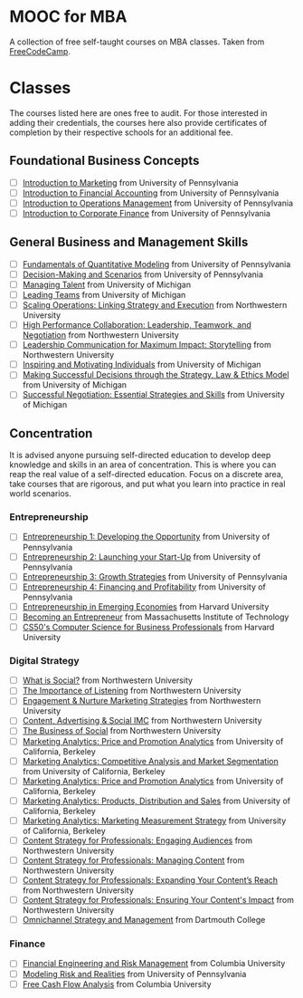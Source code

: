 # MOOC for MBA
A collection of free self-taught courses on MBA classes. Taken from [FreeCodeCamp](https://www.freecodecamp.org/news/how-to-make-a-mooc-mba-using-free-courses-from-top-10-business-schools-545113e506d9/).

# Classes

The courses listed here are ones free to audit. For those interested in adding their credentials, the courses here also provide certificates of completion by their respective schools for an additional fee.

## Foundational Business Concepts

- [ ] [Introduction to Marketing](https://www.coursera.org/learn/wharton-marketing?specialization=wharton-business-foundations) from University of Pennsylvania
- [ ] [Introduction to Financial Accounting](https://www.coursera.org/learn/wharton-accounting?specialization=wharton-business-foundations) from University of Pennsylvania
- [ ] [Introduction to Operations Management](https://www.coursera.org/learn/wharton-operations?specialization=wharton-business-foundations) from University of Pennsylvania
- [ ] [Introduction to Corporate Finance](https://www.coursera.org/learn/wharton-finance?) from University of Pennsylvania

## General Business and Management Skills

- [ ] [Fundamentals of Quantitative Modeling](https://www.coursera.org/learn/wharton-quantitative-modeling?irclickid=TG4zStQPQxyIT4czvXwrw2%3AEUkD0cxWfYSj3xw0&irgwc=1&utm_medium=partners&utm_source=impact&utm_campaign=259799&utm_content=b2c) from University of Pennsylvania
- [ ] [Decision-Making and Scenarios](https://www.coursera.org/learn/wharton-decision-making-scenarios?irclickid=TG4zStQPQxyIT4czvXwrw2%3AEUkD0cxXPYSj3xw0&irgwc=1&utm_medium=partners&utm_source=impact&utm_campaign=259799&utm_content=b2c) from University of Pennsylvania
- [ ] [Managing Talent](https://www.coursera.org/learn/managing-talent?irclickid=TG4zStQPQxyIT4czvXwrw2%3AEUkD0cxX%3AYSj3xw0&irgwc=1&utm_medium=partners&utm_source=impact&utm_campaign=259799&utm_content=b2c) from University of Michigan
- [ ] [Leading Teams](https://www.coursera.org/learn/leading-teams?irclickid=TG4zStQPQxyIT4czvXwrw2%3AEUkD0cxSWYSj3xw0&irgwc=1&utm_medium=partners&utm_source=impact&utm_campaign=259799&utm_content=b2c) from University of Michigan
- [ ] [Scaling Operations: Linking Strategy and Execution](https://www.coursera.org/learn/operations-strategy?irclickid=TG4zStQPQxyIT4czvXwrw2%3AEUkD0cxSHYSj3xw0&irgwc=1&utm_medium=partners&utm_source=impact&utm_campaign=259799&utm_content=b2c) from Northwestern University
- [ ] [High Performance Collaboration: Leadership, Teamwork, and Negotiation](https://www.coursera.org/learn/leadership-collaboration?irclickid=TG4zStQPQxyIT4czvXwrw2%3AEUkD0cxSPYSj3xw0&irgwc=1&utm_medium=partners&utm_source=impact&utm_campaign=259799&utm_content=b2c) from Northwestern University
- [ ] [Leadership Communication for Maximum Impact: Storytelling](https://www.coursera.org/learn/leadership-storytelling?irclickid=TG4zStQPQxyIT4czvXwrw2%3AEUkD0c20WYSj3xw0&irgwc=1&utm_medium=partners&utm_source=impact&utm_campaign=259799&utm_content=b2c) from Northwestern University
- [ ] [Inspiring and Motivating Individuals](https://www.coursera.org/learn/motivate-people-teams?irclickid=TG4zStQPQxyIT4czvXwrw2%3AEUkD0c20nYSj3xw0&irgwc=1&utm_medium=partners&utm_source=impact&utm_campaign=259799&utm_content=b2c) from University of Michigan
- [ ] [Making Successful Decisions through the Strategy, Law & Ethics Model](https://www.coursera.org/learn/strategy-law-ethics?irclickid=TG4zStQPQxyIT4czvXwrw2%3AEUkD0c20uYSj3xw0&irgwc=1&utm_medium=partners&utm_source=impact&utm_campaign=259799&utm_content=b2c) from University of Michigan
- [ ] [Successful Negotiation: Essential Strategies and Skills](https://www.coursera.org/learn/negotiation-skills?irclickid=TG4zStQPQxyIT4czvXwrw2%3AEUkD0c20PYSj3xw0&irgwc=1&utm_medium=partners&utm_source=impact&utm_campaign=259799&utm_content=b2c) from University of Michigan

## Concentration

It is advised anyone pursuing self-directed education to develop deep knowledge and skills in an area of concentration. This is where you can reap the real value of a self-directed education. Focus on a discrete area, take courses that are rigorous, and put what you learn into practice in real world scenarios.

### Entrepreneurship

- [ ] [Entrepreneurship 1: Developing the Opportunity](https://www.coursera.org/learn/wharton-entrepreneurship-opportunity?irclickid=w7fRP5VLdxyIWgm1QPRtbxHrUkDxUP34owiGTQ0&irgwc=1&utm_medium=partners&utm_source=impact&utm_campaign=259799&utm_content=b2c) from University of Pennsylvania
- [ ] [Entrepreneurship 2: Launching your Start-Up](https://www.coursera.org/learn/wharton-launching-startup?irclickid=w7fRP5VLdxyIWgm1QPRtbxHrUkDxUPywowiGTQ0&irgwc=1&utm_medium=partners&utm_source=impact&utm_campaign=259799&utm_content=b2c) from University of Pennsylvania
- [ ] [Entrepreneurship 3: Growth Strategies](https://www.coursera.org/learn/growth-strategy?irclickid=w7fRP5VLdxyIWgm1QPRtbxHrUkDxUPyQowiGTQ0&irgwc=1&utm_medium=partners&utm_source=impact&utm_campaign=259799&utm_content=b2c) from University of Pennsylvania
- [ ] [Entrepreneurship 4: Financing and Profitability](https://www.coursera.org/learn/wharton-entrepreneurship-financing-profitabilty?irclickid=w7fRP5VLdxyIWgm1QPRtbxHrUkDxUPygowiGTQ0&irgwc=1&utm_medium=partners&utm_source=impact&utm_campaign=259799&utm_content=b2c) from University of Pennsylvania
- [ ] [Entrepreneurship in Emerging Economies](https://www.edx.org/course/entrepreneurship-in-emerging-economies?source=aw&awc=6798_1653350775_776840c5a3f14516ab1a9321e6d7cab7&utm_source=aw&utm_medium=affiliate_partner&utm_content=text-link&utm_term=301045_https%3A%2F%2Fwww.class-central.com%2F) from Harvard University
- [ ] [Becoming an Entrepreneur](https://www.edx.org/course/becoming-an-entrepreneur?source=aw&awc=6798_1653350777_eebca3ce8a2e16bdb3644a2211d5e596&utm_source=aw&utm_medium=affiliate_partner&utm_content=text-link&utm_term=301045_https%3A%2F%2Fwww.class-central.com%2F) from Massachusetts Institute of Technology
- [ ] [CS50's Computer Science for Business Professionals](https://www.edx.org/course/cs50s-computer-science-for-business-professionals?source=aw&awc=6798_1653350781_3deb5eaa93fdad4d044074363f15124e&utm_source=aw&utm_medium=affiliate_partner&utm_content=text-link&utm_term=301045_https%3A%2F%2Fwww.class-central.com%2F) from Harvard University

### Digital Strategy

- [ ] [What is Social?](https://www.classcentral.com/course/what-is-social-4205?utm_source=fcc_medium&utm_medium=web&utm_campaign=mooc_mba_top_10_bschools) from Northwestern University
- [ ] [The Importance of Listening](https://www.classcentral.com/course/importance-of-listening-4213?utm_source=fcc_medium&utm_medium=web&utm_campaign=mooc_mba_top_10_bschools) from Northwestern University
- [ ] [Engagement & Nurture Marketing Strategies](https://www.classcentral.com/course/nurture-market-strategies-4331?utm_source=fcc_medium&utm_medium=web&utm_campaign=mooc_mba_top_10_bschools) from Northwestern University
- [ ] [Content, Advertising & Social IMC](https://www.classcentral.com/course/social-imc-4263?utm_source=fcc_medium&utm_medium=web&utm_campaign=mooc_mba_top_10_bschools) from Northwestern University
- [ ] [The Business of Social](https://www.classcentral.com/course/business-of-social-4262?utm_source=fcc_medium&utm_medium=web&utm_campaign=mooc_mba_top_10_bschools) from Northwestern University
- [ ] [Marketing Analytics: Price and Promotion Analytics](https://www.classcentral.com/course/edx-marketing-analytics-price-and-promotion-analytics-6355?utm_source=fcc_medium&utm_medium=web&utm_campaign=mooc_mba_top_10_bschools) from University of California, Berkeley
- [ ] [Marketing Analytics: Competitive Analysis and Market Segmentation](https://www.classcentral.com/course/edx-marketing-analytics-competitive-analysis-and-market-segmentation-6299?utm_source=fcc_medium&utm_medium=web&utm_campaign=mooc_mba_top_10_bschools) from University of California, Berkeley
- [ ] [Marketing Analytics: Price and Promotion Analytics](https://www.classcentral.com/course/edx-marketing-analytics-price-and-promotion-analytics-6355?utm_source=fcc_medium&utm_medium=web&utm_campaign=mooc_mba_top_10_bschools) from University of California, Berkeley
- [ ] [Marketing Analytics: Products, Distribution and Sales](https://www.classcentral.com/course/edx-marketing-analytics-products-distribution-and-sales-6354?utm_source=fcc_medium&utm_medium=web&utm_campaign=mooc_mba_top_10_bschools) from University of California, Berkeley
- [ ] [Marketing Analytics: Marketing Measurement Strategy](https://www.classcentral.com/course/edx-marketing-analytics-marketing-measurement-strategy-6356?utm_source=fcc_medium&utm_medium=web&utm_campaign=mooc_mba_top_10_bschools) from University of California, Berkeley
- [ ] [Content Strategy for Professionals: Engaging Audiences](https://www.classcentral.com/course/engagement-strategy-727?utm_source=fcc_medium&utm_medium=web&utm_campaign=mooc_mba_top_10_bschools) from Northwestern University
- [ ] [Content Strategy for Professionals: Managing Content](https://www.classcentral.com/course/content-management-strategy-5762?utm_source=fcc_medium&utm_medium=web&utm_campaign=mooc_mba_top_10_bschools) from Northwestern University
- [ ] [Content Strategy for Professionals: Expanding Your Content’s Reach](https://www.classcentral.com/course/growingaudiences-2755?utm_source=fcc_medium&utm_medium=web&utm_campaign=mooc_mba_top_10_bschools) from Northwestern University
- [ ] [Content Strategy for Professionals: Ensuring Your Content's Impact](https://www.classcentral.com/course/effective-content-strategy-5761?utm_source=fcc_medium&utm_medium=web&utm_campaign=mooc_mba_top_10_bschools) from Northwestern University
- [ ] [Omnichannel Strategy and Management](https://www.classcentral.com/course/edx-omnichannel-strategy-and-management-8519?utm_source=fcc_medium&utm_medium=web&utm_campaign=mooc_mba_top_10_bschools) from Dartmouth College

### Finance

- [ ] [Financial Engineering and Risk Management](https://www.coursera.org/specializations/financialengineering?irclickid=TG4zStQPQxyIT4czvXwrw2:EUkD04r2vYSj3xw0&irgwc=1&utm_medium=partners&utm_source=impact&utm_campaign=259799&utm_content=b2c) from Columbia University
- [ ] [Modeling Risk and Realities](https://www.coursera.org/learn/wharton-risk-models?courseSlug=wharton-risk-models&irclickid=TG4zStQPQxyIT4czvXwrw2%3AEUkD04rzHYSj3xw0&irgwc=1&showOnboardingModal=checkAndRedirect&utm_campaign=259799&utm_content=b2c&utm_medium=partners&utm_source=impact) from University of Pennsylvania
- [ ] [Free Cash Flow Analysis](https://www.edx.org/course/free-cash-flow-analysis?source=aw&awc=6798_1653151351_576151c181f8fe6613e82ff0a4c72e63&utm_source=aw&utm_medium=affiliate_partner&utm_content=text-link&utm_term=301045_https%3A%2F%2Fwww.class-central.com%2F) from Columbia University
